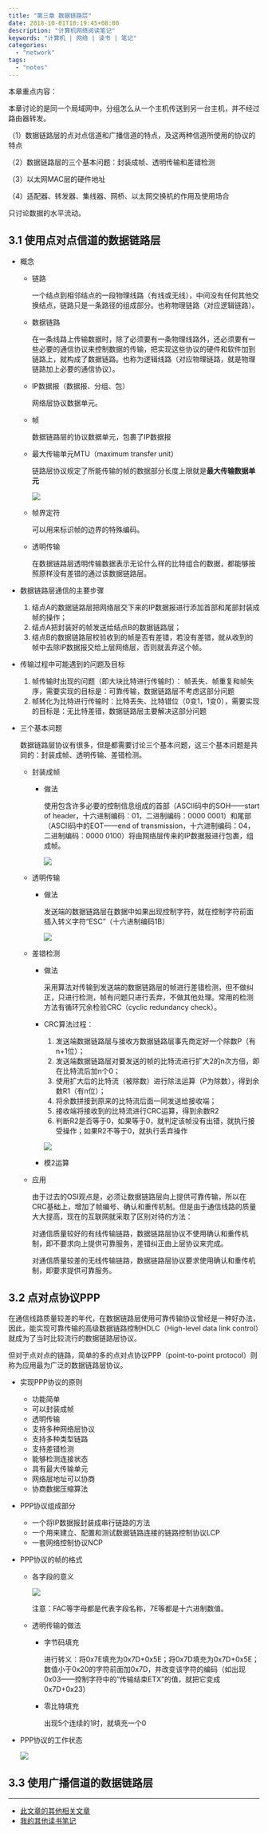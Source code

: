 ```yaml
---
title: "第三章 数据链路层"
date: 2018-10-01T10:19:45+08:00
description: "计算机网络阅读笔记"
keywords: "计算机 | 网络 | 读书 | 笔记"
categories:
  - "network"
tags:
  - "notes"
---
```


本章重点内容：

本章讨论的是同一个局域网中，分组怎么从一个主机传送到另一台主机，并不经过路由器转发。

（1）数据链路层的点对点信道和广播信道的特点，及这两种信道所使用的协议的特点

（2）数据链路层的三个基本问题：封装成帧、透明传输和差错检测

（3）以太网MAC层的硬件地址

（4）适配器、转发器、集线器、网桥、以太网交换机的作用及使用场合

只讨论数据的水平流动。

## 3.1 使用点对点信道的数据链路层

- 概念

  - 链路

    一个结点到相邻结点的一段物理线路（有线或无线），中间没有任何其他交换结点，链路只是一条路径的组成部分。也称物理链路（对应逻辑链路）。

  - 数据链路

    在一条线路上传输数据时，除了必须要有一条物理线路外，还必须要有一些必要的通信协议来控制数据的传输，把实现这些协议的硬件和软件加到链路上，就构成了数据链路。也称为逻辑线路（对应物理链路，就是物理链路加上必要的通信协议）。

  - IP数据报（数据报、分组、包）

    网络层协议数据单元。

  - 帧

    数据链路层的协议数据单元，包裹了IP数据报

  - 最大传输单元MTU（maximum transfer unit）

    链路层协议规定了所能传输的帧的数据部分长度上限就是**最大传输数据单元**

    ![](/img/study/network/3-4.png)

  - 帧界定符

    可以用来标识帧的边界的特殊编码。

  - 透明传输

    在数据链路层透明传输数据表示无论什么样的比特组合的数据，都能够按照原样没有差错的通过该数据链路层。

- 数据链路层通信的主要步骤

  1. 结点A的数据链路层把网络层交下来的IP数据报进行添加首部和尾部封装成帧的操作；
  2. 结点A把封装好的帧发送给结点B的数据链路层；
  3. 结点B的数据链路层校验收到的帧是否有差错，若没有差错，就从收到的帧中去除IP数据报交给上层网络层，否则就丢弃这个帧。

- 传输过程中可能遇到的问题及目标

  1. 帧传输时出现的问题（即大块比特进行传输时）： 帧丢失、帧重复和帧失序，需要实现的目标是：可靠传输，数据链路层不考虑这部分问题
  2. 帧转化为比特进行传输时：比特丢失、比特错位（0变1，1变0），需要实现的目标是：无比特差错，数据链路层主要解决这部分问题

- 三个基本问题

  数据链路层协议有很多，但是都需要讨论三个基本问题，这三个基本问题是共同的：封装成帧、透明传输、差错检测。

  - 封装成帧

    - 做法

      使用包含许多必要的控制信息组成的首部（ASCII码中的SOH——start of header，十六进制编码：01，二进制编码：0000 0001）和尾部（ASCII码中的EOT——end of transmission，十六进制编码：04，二进制编码：0000 0100）将由网络层传来的IP数据报进行包裹，组成帧。

      ![](/img/study/network/3-5.png)

  - 透明传输

    - 做法

      发送端的数据链路层在数据中如果出现控制字符，就在控制字符前面插入转义字符“ESC”（十六进制编码1B）

      ![](/img/study/network/3-7.png)

  - 差错检测

    - 做法

      采用算法对传输到发送端的数据链路层的帧进行差错检测，但不做纠正，只进行检测，帧有问题只进行丢弃，不做其他处理。常用的检测方法有循环冗余检验CRC（cyclic redundancy check）。

    - CRC算法过程：

      1. 发送端数据链路层与接收方数据链路层事先商定好一个除数P（有n+1位）；
      2. 发送端数据链路层对要发送的帧的比特流进行扩大2的n次方倍，即在比特流后加n个0；
      3. 使用扩大后的比特流（被除数）进行除法运算（P为除数），得到余数R1（有n位）；
      4. 将余数拼接到原来的比特流后面一同发送给接收端；
      5. 接收端将接收到的比特流进行CRC运算，得到余数R2
      6. 判断R2是否等于0，如果等于0，就判定该帧没有出错，就执行接受操作；如果R2不等于0，就执行丢弃操作

      ![](/img/study/network/3-8.png)

    - 模2运算

  - 应用

    由于过去的OSI观点是，必须让数据链路层向上提供可靠传输，所以在CRC基础上，增加了帧编号、确认和重传机制。但是由于通信线路的质量大大提高，现在的互联网就采取了区别对待的方法：

    对通信质量较好的有线传输链路，数据链路层协议不使用确认和重传机制，即不要求向上提供可靠服务，差错纠正由上层协议来完成。

    对通信质量较差的无线传输链路，数据链路层协议要求使用确认和重传机制，即要求提供可靠服务。

## 3.2 点对点协议PPP

在通信线路质量较差的年代，在数据链路层使用可靠传输协议曾经是一种好办法，因此，能实现可靠传输的高级数据链路控制HDLC（High-level data link control）就成为了当时比较流行的数据链路层协议。

但对于点对点的链路，简单的多的点对点协议PPP（point-to-point protocol）则称为应用最为广泛的数据链路层协议。

- 实现PPP协议的原则

  - 功能简单
  - 可以封装成帧
  - 透明传输
  - 支持多种网络层协议
  - 支持多种类型链路
  - 支持差错检测
  - 能够检测连接状态
  - 具有最大传输单元
  - 网络层地址可以协商
  - 协商数据压缩算法

- PPP协议组成部分

  - 一个将IP数据报封装成串行链路的方法
  - 一个用来建立、配置和测试数据链路连接的链路控制协议LCP
  - 一套网络控制协议NCP

- PPP协议的帧的格式

  - 各字段的意义

    ![](/img/study/network/3-10.png)

    注意：FAC等字母都是代表字段名称，7E等都是十六进制数值。

  - 透明传输的做法

    - 字节码填充

      进行转义：将0x7E填充为0x7D+0x5E；将0x7D填充为0x7D+0x5E；数值小于0x20的字符前面加0x7D，并改变该字符的编码（如出现0x03——控制字符中的“传输结束ETX”的值，就把它变成0x7D+0x23）

    - 零比特填充

      出现5个连续的1时，就填充一个0

- PPP协议的工作状态

  ![](/img/study/network/3-12.png)

## 3.3 使用广播信道的数据链路层


---

- <a href="/categories/network/" target="_blank">此文章的其他相关文章</a>
- <a href="/tags/notes/" target="_blank">我的其他读书笔记</a>
